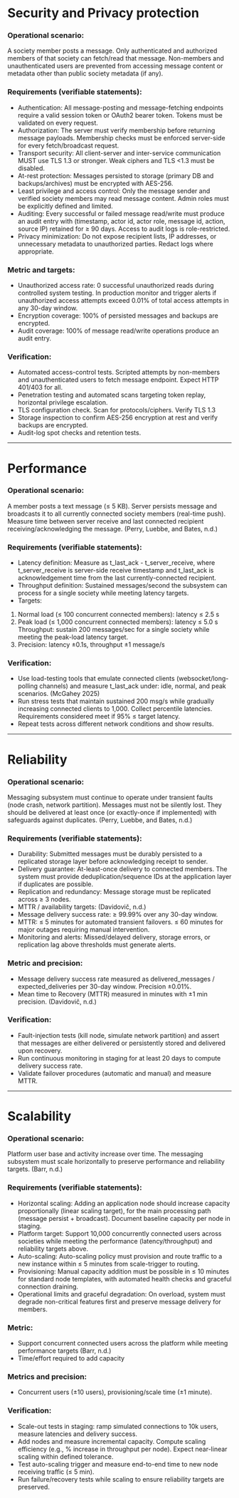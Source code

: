 # Security and Privacy protection

### Operational scenario: 

A society member posts a message. Only authenticated and authorized members of that society can fetch/read that message. Non-members and unauthenticated users are prevented from accessing message content or metadata other than public society metadata (if any). 

### Requirements (verifiable statements): 

- Authentication: All message-posting and message-fetching endpoints require a valid session token or OAuth2 bearer token. Tokens must be validated on every request.
- Authorization: The server must verify membership before returning message payloads. Membership checks must be enforced server-side for every fetch/broadcast request.
- Transport security: All client-server and inter-service communication MUST use TLS 1.3 or stronger. Weak ciphers and TLS <1.3 must be disabled.
- At-rest protection: Messages persisted to storage (primary DB and backups/archives) must be encrypted with AES-256.
- Least privilege and access control: Only the message sender and verified society members may read message content. Admin roles must be explicitly defined and limited.
- Auditing: Every successful or failed message read/write must produce an audit entry with (timestamp, actor id, actor role, message id, action, source IP) retained for ≥ 90 days. Access to audit logs is role-restricted.
- Privacy minimization: Do not expose recipient lists, IP addresses, or unnecessary metadata to unauthorized parties. Redact logs where appropriate.

### Metric and targets: 

- Unauthorized access rate: 0 successful unauthorized reads during controlled system testing. In production monitor and trigger alerts if unauthorized access attempts exceed 0.01% of total access attempts in any 30-day window.
- Encryption coverage: 100% of persisted messages and backups are encrypted.
- Audit coverage: 100% of message read/write operations produce an audit entry.

### Verification:

- Automated access-control tests. Scripted attempts by non-members and unauthenticated users to fetch message endpoint. Expect HTTP 401/403 for all.
- Penetration testing and automated scans targeting token replay, horizontal privilege escalation.
- TLS configuration check. Scan for protocols/ciphers. Verify TLS 1.3
- Storage inspection to confirm AES-256 encryption at rest and verify backups are encrypted.
- Audit-log spot checks and retention tests.

---

# Performance

### Operational scenario: 

A member posts a text message (≤ 5 KB). Server persists message and broadcasts it to all currently connected society members (real-time push). Measure time between server receive and last connected recipient receiving/acknowledging the message. (Perry, Luebbe, and Bates, n.d.)

### Requirements (verifiable statements): 

- Latency definition: Measure as t_last_ack - t_server_receive, where t_server_receive is server-side receive timestamp and t_last_ack is acknowledgement time from the last currently-connected recipient.
- Throughput definition: Sustained messages/second the subsystem can process for a single society while meeting latency targets.
- Targets:
1. Normal load (≤ 100 concurrent connected members): latency ≤ 2.5 s
2. Peak load (≤ 1,000 concurrent connected members): latency ≤ 5.0 s
Throughput: sustain 200 messages/sec for a single society while meeting the peak-load latency target.
3. Precision: latency ±0.1s, throughput ±1 message/s 

### Verification: 

- Use load-testing tools that emulate connected clients (websocket/long-polling channels) and measure t_last_ack under: idle, normal, and peak scenarios. (McGahey 2025)
- Run stress tests that maintain sustained 200 msg/s while gradually increasing connected clients to 1,000. Collect percentile latencies. Requirements considered meet if 95% ≤ target latency.
- Repeat tests across different network conditions and show results.

---

# Reliability

### Operational scenario: 

Messaging subsystem must continue to operate under transient faults (node crash, network partition). Messages must not be silently lost. They should be delivered at least once (or exactly-once if implemented) with safeguards against duplicates. (Perry, Luebbe, and Bates, n.d.)

### Requirements (verifiable statements):

- Durability: Submitted messages must be durably persisted to a replicated storage layer before acknowledging receipt to sender.
- Delivery guarantee: At-least-once delivery to connected members. The system must provide deduplication/sequence IDs at the application layer if duplicates are possible.
- Replication and redundancy: Message storage must be replicated across ≥ 3 nodes.
- MTTR / availability targets: (Davidovič, n.d.)
- Message delivery success rate: ≥ 99.99% over any 30-day window.
- MTTR: ≤ 5 minutes for automated transient failovers. ≤ 60 minutes for major outages requiring manual intervention.
- Monitoring and alerts: Missed/delayed delivery, storage errors, or replication lag above thresholds must generate alerts.

### Metric and precision: 

- Message delivery success rate measured as delivered_messages / expected_deliveries per 30-day window. Precision ±0.01%.
- Mean time to Recovery (MTTR) measured in minutes with ±1 min precision. (Davidovič, n.d.)

### Verification: 

- Fault-injection tests (kill node, simulate network partition) and assert that messages are either delivered or persistently stored and delivered upon recovery.
- Run continuous monitoring in staging for at least 20 days to compute delivery success rate.
- Validate failover procedures (automatic and manual) and measure MTTR.

---

# Scalability

### Operational scenario: 

Platform user base and activity increase over time. The messaging subsystem must scale horizontally to preserve performance and reliability targets. (Barr, n.d.)

### Requirements (verifiable statements):

- Horizontal scaling: Adding an application node should increase capacity proportionally (linear scaling target), for the main processing path (message persist + broadcast). Document baseline capacity per node in staging.
- Platform target: Support 10,000 concurrently connected users across societies while meeting the performance (latency/throughput) and reliability targets above.
- Auto-scaling: Auto-scaling policy must provision and route traffic to a new instance within ≤ 5 minutes from scale-trigger to routing.
- Provisioning: Manual capacity addition must be possible in ≤ 10 minutes for standard node templates, with automated health checks and graceful connection draining.
- Operational limits and graceful degradation: On overload, system must degrade non-critical features first and preserve message delivery for members.

### Metric: 

- Support concurrent connected users across the platform while meeting performance targets (Barr, n.d.)
- Time/effort required to add capacity

### Metrics and precision:

- Concurrent users (±10 users), provisioning/scale time (±1 minute).

### Verification:

- Scale-out tests in staging: ramp simulated connections to 10k users, measure latencies and delivery success.
- Add nodes and measure incremental capacity. Compute scaling efficiency (e.g., % increase in throughput per node). Expect near-linear scaling within defined tolerance.
- Test auto-scaling trigger and measure end-to-end time to new node receiving traffic (≤ 5 min).
- Run failure/recovery tests while scaling to ensure reliability targets are preserved.